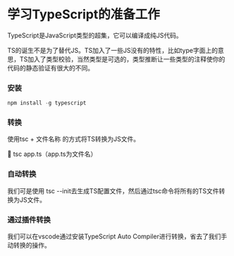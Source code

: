 # 学习TypeScript的准备工作

TypeScript是JavaScript类型的超集，它可以编译成纯JS代码。

TS的诞生不是为了替代JS。TS加入了一些JS没有的特性，比如type字面上的意思，TS加入了类型校验，当然类型是可选的，类型推断让一些类型的注释使你的代码的静态验证有很大的不同。

### 安装

```ts
npm install -g typescript
```

### 转换

使用tsc + 文件名称 的方式将TS转换为JS文件。

🌰 tsc app.ts（app.ts为文件名）

### 自动转换

我们可是使用 tsc --init去生成TS配置文件，然后通过tsc命令将所有的TS文件转换为JS文件。

### 通过插件转换

我们可以在vscode通过安装TypeScript Auto Compiler进行转换，省去了我们手动转换的操作。
